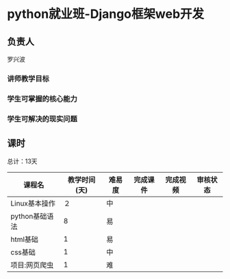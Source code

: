 # python就业班-Django框架web开发


## 负责人

罗兴波

### 讲师教学目标


### 学生可掌握的核心能力


### 学生可解决的现实问题


## 课时

总计：13天

|     课程名     | 教学时间(天) | 难易度 | 完成课件 | 完成视频 | 审核状态 |
| -------------- | -------- | ------ | -------- | -------- | -------- |
| Linux基本操作  | ２     | 中     |          |          |          |
| python基础语法 | 8         |   易     |          |          |          |
| html基础 | 1         |   易     |          |          |          |
| css基础 | 1         |   中     |          |          |          |
| 项目:网页爬虫 | 1         |   难     |          |          |          |
